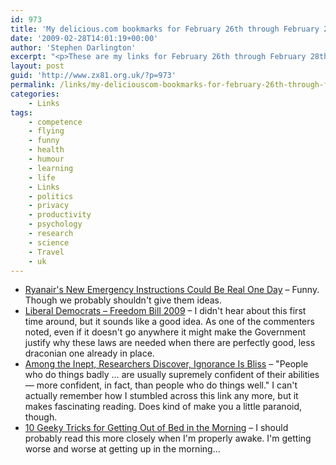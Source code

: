 ```yaml
---
id: 973
title: 'My delicious.com bookmarks for February 26th through February 28th'
date: '2009-02-28T14:01:19+00:00'
author: 'Stephen Darlington'
excerpt: "<p>These are my links for February 26th through February 28th:</p>\n<ul>\n<li><a href=\"http://i.gizmodo.com/5161903/ryanairs-new-emergency-instructions-could-be-real-one-day\">Ryanair&#39;s New Emergency Instructions Could Be Real One Day</a> - Funny. Though we probably shouldn&#39;t give them ideas.</li>\n<li><a href=\"http://p10.hostingprod.com/@spyblog.org.uk/blog/2009/02/liberal-democrats---freedom-bill-2009.html\">Liberal Democrats - Freedom Bill 2009</a> - I didn&#39;t hear about this first time around, but it sounds like a good idea. As one of the commenters noted, even if it doesn&#39;t go anywhere it might make the Government justify why these laws are needed when there are perfectly good, less draconian one already in place.</li>\n<li><a href=\"http://www.nytimes.com/library/national/science/health/011800hth-behavior-incompetents.html\">Among the Inept, Researchers Discover, Ignorance Is Bliss</a> - &quot;People who do things badly ... are usually supremely confident of their abilities -- more confident, in fact, than people who do things well.&quot; I can&#39;t actually remember how I stumbled across this link any more, but it makes fascinating reading. Does kind of make you a little paranoid, though.</li>\n<li><a href=\"http://blog.wired.com/geekdad/2009/02/10-tricks-to-ge.html\">10 Geeky Tricks for Getting Out of Bed in the Morning</a> - I should probably read this more closely when I&#39;m properly awake. I&#39;m getting worse and worse at getting up in the morning...</li>\n\n</ul>"
layout: post
guid: 'http://www.zx81.org.uk/?p=973'
permalink: /links/my-deliciouscom-bookmarks-for-february-26th-through-february-28th.html
categories:
    - Links
tags:
    - competence
    - flying
    - funny
    - health
    - humour
    - learning
    - life
    - Links
    - politics
    - privacy
    - productivity
    - psychology
    - research
    - science
    - Travel
    - uk
---
```


- [Ryanair's New Emergency Instructions Could Be Real One Day](http://i.gizmodo.com/5161903/ryanairs-new-emergency-instructions-could-be-real-one-day) – Funny. Though we probably shouldn't give them ideas.
- [Liberal Democrats – Freedom Bill 2009](http://p10.hostingprod.com/@spyblog.org.uk/blog/2009/02/liberal-democrats---freedom-bill-2009.html) – I didn't hear about this first time around, but it sounds like a good idea. As one of the commenters noted, even if it doesn't go anywhere it might make the Government justify why these laws are needed when there are perfectly good, less draconian one already in place.
- [Among the Inept, Researchers Discover, Ignorance Is Bliss](http://www.nytimes.com/library/national/science/health/011800hth-behavior-incompetents.html) – "People who do things badly … are usually supremely confident of their abilities — more confident, in fact, than people who do things well." I can't actually remember how I stumbled across this link any more, but it makes fascinating reading. Does kind of make you a little paranoid, though.
- [10 Geeky Tricks for Getting Out of Bed in the Morning](http://blog.wired.com/geekdad/2009/02/10-tricks-to-ge.html) – I should probably read this more closely when I'm properly awake. I'm getting worse and worse at getting up in the morning…